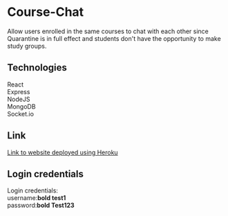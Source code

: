 # Course-Chat
Allow users enrolled in the same courses to chat with each other since Quarantine is in full effect and students don't have the opportunity to make study groups.

## Technologies
React<br/>
Express<br/>
NodeJS<br/>
MongoDB<br/>
Socket.io<br/>
## Link
[Link to website deployed using Heroku](http://coursechat2.herokuapp.com/)<br/>
## Login credentials
Login credentials:<br/>
username:**bold test1**<br/>
password:**bold Test123**
